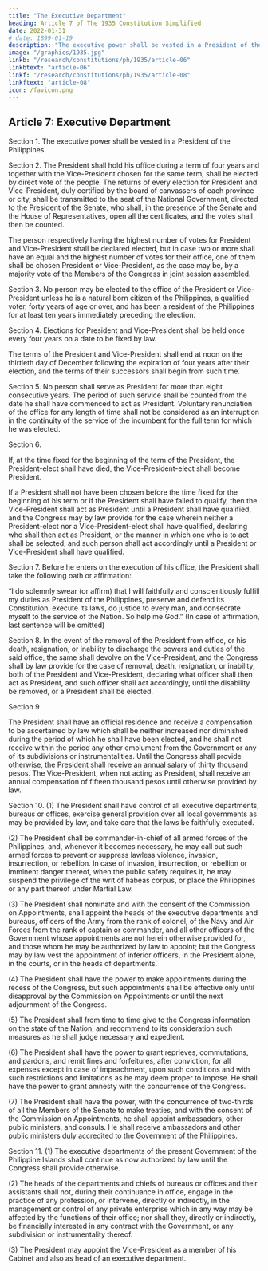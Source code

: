 ```yaml
---
title: "The Executive Department"
heading: Article 7 of The 1935 Constitution Simplified
date: 2022-01-31
# date: 1899-01-19
description: "The executive power shall be vested in a President of the Philippines"
image: "/graphics/1935.jpg"
linkb: "/research/constitutions/ph/1935/article-06"
linkbtext: "article-06"
linkf: "/research/constitutions/ph/1935/article-08"
linkftext: "article-08"
icon: /favicon.png
---
```



## Article 7: Executive Department

Section 1. The executive power shall be vested in a President of the Philippines.

Section 2. The President shall hold his office during a term of four years and together with the Vice-President chosen for the same term, shall be elected by direct vote of the people. The returns of every election for President and Vice-President, duly certified by the board of canvassers of each province or city, shall be transmitted to the seat of the National Government, directed to the President of the Senate, who shall, in the presence of the Senate and the House of Representatives, open all the certificates, and the votes shall then be counted. 

The person respectively having the highest number of votes for President and Vice-President shall be declared elected, but in case two or more shall have an equal and the highest number of votes for their office, one of them shall be chosen President or Vice-President, as the case may be, by a majority vote of the Members of the Congress in joint session assembled.

Section 3. No person may be elected to the office of the President or Vice-President unless he is a natural born citizen of the Philippines, a qualified voter, forty years of age or over, and has been a resident of the Philippines for at least ten years immediately preceding the election.

Section 4. Elections for President and Vice-President shall be held once every four years on a date to be fixed by law.

The terms of the President and Vice-President shall end at noon on the thirtieth day of December following the expiration of four years after their election, and the terms of their successors shall begin from such time.

Section 5. No person shall serve as President for more than eight consecutive years. The period of such service shall be counted from the date he shall have commenced to act as President. Voluntary renunciation of the office for any length of time shall not be considered as an interruption in the continuity of the service of the incumbent for the full term for which he was elected.

Section 6. 

If, at the time fixed for the beginning of the term of the President, the President-elect shall have died, the Vice-President-elect shall become President. 

If a President shall not have been chosen before the time fixed for the beginning of his term or if the President shall have failed to qualify, then the Vice-President shall act as President until a President shall have qualified, and the Congress may by law provide for the case wherein neither a President-elect nor a Vice-President-elect shall have qualified, declaring who shall then act as President, or the manner in which one who is to act shall be selected, and such person shall act accordingly until a President or Vice-President shall have qualified.

Section 7. Before he enters on the execution of his office, the President shall take the following oath or affirmation:

“I do solemnly swear (or affirm) that I will faithfully and conscientiously fulfill my duties as President of the Philippines, preserve and defend its Constitution, execute its laws, do justice to every man, and consecrate myself to the service of the Nation. So help me God.” (In case of affirmation, last sentence will be omitted)

Section 8. In the event of the removal of the President from office, or his death, resignation, or inability to discharge the powers and duties of the said office, the same shall devolve on the Vice-President, and the Congress shall by law provide for the case of removal, death, resignation, or inability, both of the President and Vice-President, declaring what officer shall then act as President, and such officer shall act accordingly, until the disability be removed, or a President shall be elected.

Section 9

The President shall have an official residence and receive a compensation to be ascertained by law which shall be neither increased nor diminished during the period of which he shall have been elected, and he shall not receive within the period any other emolument from the Government or any of its subdivisions or instrumentalities. Until the Congress shall provide otherwise, the President shall receive an annual salary of thirty thousand pesos. The Vice-President, when not acting as President, shall receive an annual compensation of fifteen thousand pesos until otherwise provided by law.

Section 10. (1) The President shall have control of all executive departments, bureaus or offices, exercise general provision over all local governments as may be provided by law, and take care that the laws be faithfully executed.

(2) The President shall be commander-in-chief of all armed forces of the Philippines, and, whenever it becomes necessary, he may call out such armed forces to prevent or suppress lawless violence, invasion, insurrection, or rebellion. In case of invasion, insurrection, or rebellion or imminent danger thereof, when the public safety requires it, he may suspend the privilege of the writ of habeas corpus, or place the Philippines or any part thereof under Martial Law.

(3) The President shall nominate and with the consent of the Commission on Appointments, shall appoint the heads of the executive departments and bureaus, officers of the Army from the rank of colonel, of the Navy and Air Forces from the rank of captain or commander, and all other officers of the Government whose appointments are not herein otherwise provided for, and those whom he may be authorized by law to appoint; but the Congress may by law vest the appointment of inferior officers, in the President alone, in the courts, or in the heads of departments.

(4) The President shall have the power to make appointments during the recess of the Congress, but such appointments shall be effective only until disapproval by the Commission on Appointments or until the next adjournment of the Congress.

(5) The President shall from time to time give to the Congress information on the state of the Nation, and recommend to its consideration such measures as he shall judge necessary and expedient.

(6) The President shall have the power to grant reprieves, commutations, and pardons, and remit fines and forfeitures, after conviction, for all expenses except in case of impeachment, upon such conditions and with such restrictions and limitations as he may deem proper to impose. He shall have the power to grant amnesty with the concurrence of the Congress.

(7) The President shall have the power, with the concurrence of two-thirds of all the Members of the Senate to make treaties, and with the consent of the Commission on Appointments, he shall appoint ambassadors, other public ministers, and consuls. He shall receive ambassadors and other public ministers duly accredited to the Government of the Philippines.

Section 11. (1) The executive departments of the present Government of the Philippine Islands shall continue as now authorized by law until the Congress shall provide otherwise.

(2) The heads of the departments and chiefs of bureaus or offices and their assistants shall not, during their continuance in office, engage in the practice of any profession, or intervene, directly or indirectly, in the management or control of any private enterprise which in any way may be affected by the functions of their office; nor shall they, directly or indirectly, be financially interested in any contract with the Government, or any subdivision or instrumentality thereof.

(3) The President may appoint the Vice-President as a member of his Cabinet and also as head of an executive department.
